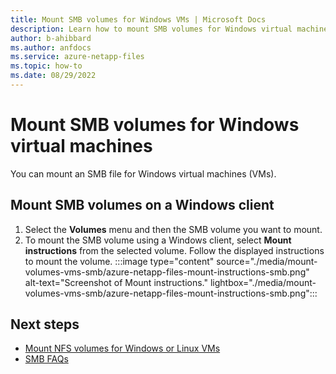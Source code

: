 ```yaml
---
title: Mount SMB volumes for Windows VMs | Microsoft Docs
description: Learn how to mount SMB volumes for Windows virtual machines.
author: b-ahibbard
ms.author: anfdocs
ms.service: azure-netapp-files
ms.topic: how-to
ms.date: 08/29/2022
---
```

# Mount SMB volumes for Windows virtual machines

You can mount an SMB file for Windows virtual machines (VMs). 

## Mount SMB volumes on a Windows client

1. Select the **Volumes** menu and then the SMB volume you want to mount. 
1. To mount the SMB volume using a Windows client, select **Mount instructions** from the selected volume. Follow the displayed instructions to mount the volume.
    :::image type="content" source="./media/mount-volumes-vms-smb/azure-netapp-files-mount-instructions-smb.png" alt-text="Screenshot of Mount instructions." lightbox="./media/mount-volumes-vms-smb/azure-netapp-files-mount-instructions-smb.png":::

## Next steps

* [Mount NFS volumes for Windows or Linux VMs](azure-netapp-files-mount-unmount-volumes-for-virtual-machines.md)
* [SMB FAQs](faq-smb.md)
